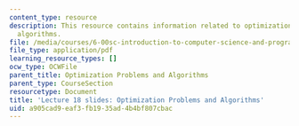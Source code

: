 ```yaml
---
content_type: resource
description: This resource contains information related to optimization problems and
  algorithms.
file: /media/courses/6-00sc-introduction-to-computer-science-and-programming-spring-2011/a905cad9eaf3fb1935ad4b4bf807cbac_MIT6_00SCS11_lec18_slides.pdf
file_type: application/pdf
learning_resource_types: []
ocw_type: OCWFile
parent_title: Optimization Problems and Algorithms
parent_type: CourseSection
resourcetype: Document
title: 'Lecture 18 slides: Optimization Problems and Algorithms'
uid: a905cad9-eaf3-fb19-35ad-4b4bf807cbac
---
```

